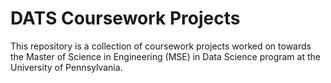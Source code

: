 # DATS Coursework Projects
This repository is a collection of coursework projects worked on towards the Master of Science in Engineering (MSE) in Data Science program at the University of Pennsylvania.
